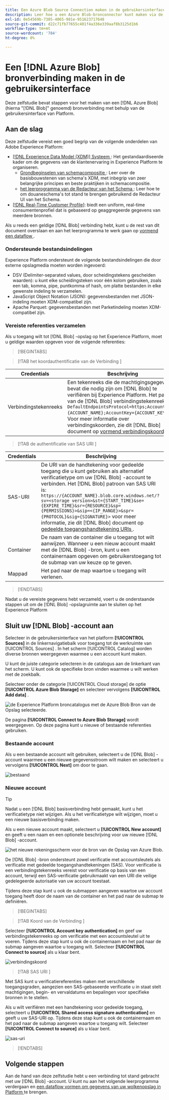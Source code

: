```yaml
---
title: Een Azure Blob Source Connection maken in de gebruikersinterface
description: Leer hoe u een Azure Blob-bronconnector kunt maken via de gebruikersinterface van Platform.
exl-id: 0e54569b-7305-4065-981e-951623717648
source-git-commit: d22c71fb77655c401f4a336e339aaf8b3125d1b6
workflow-type: tm+mt
source-wordcount: '784'
ht-degree: 0%

---
```


# Een [!DNL Azure Blob] bronverbinding maken in de gebruikersinterface

Deze zelfstudie bevat stappen voor het maken van een [!DNL Azure Blob] (hierna &quot;[!DNL Blob]&quot; genoemd) bronverbinding met behulp van de gebruikersinterface van Platform.

## Aan de slag

Deze zelfstudie vereist een goed begrip van de volgende onderdelen van Adobe Experience Platform:

* [[!DNL Experience Data Model (XDM)]  Systeem ](../../../../../xdm/home.md): Het gestandaardiseerde kader om de gegevens van de klantenervaring in Experience Platform te organiseren.
   * [ Grondbeginselen van schemacompositie ](../../../../../xdm/schema/composition.md): Leer over de basisbouwstenen van schema&#39;s XDM, met inbegrip van zeer belangrijke principes en beste praktijken in schemacompositie.
   * [ het leerprogramma van de Redacteur van het Schema ](../../../../../xdm/tutorials/create-schema-ui.md): Leer hoe te om douaneschema&#39;s tot stand te brengen gebruikend de Redacteur UI van het Schema.
* [[!DNL Real-Time Customer Profile]](../../../../../profile/home.md): biedt een uniform, real-time consumentenprofiel dat is gebaseerd op geaggregeerde gegevens van meerdere bronnen.

Als u reeds een geldige [!DNL Blob] verbinding hebt, kunt u de rest van dit document overslaan en aan het leerprogramma te werk gaan op [ vormend een dataflow ](../../dataflow/batch/cloud-storage.md).

### Ondersteunde bestandsindelingen

Experience Platform ondersteunt de volgende bestandsindelingen die door externe opslagmedia moeten worden ingevoerd:

* DSV (Delimiter-separated values, door scheidingstekens gescheiden waarden): u kunt elke scheidingsteken voor één kolom gebruiken, zoals een tab, komma, pipe, puntkomma of hash, om platte bestanden in elke gewenste indeling te verzamelen.
* JavaScript Object Notation (JSON): gegevensbestanden met JSON-indeling moeten XDM-compatibel zijn.
* Apache Parquet: gegevensbestanden met Parketindeling moeten XDM-compatibel zijn.

### Vereiste referenties verzamelen

Als u toegang wilt tot [!DNL Blob] -opslag op het Experience Platform, moet u geldige waarden opgeven voor de volgende referenties:

>[!BEGINTABS]

>[!TAB  het koordauthentificatie van de Verbinding ]

| Credentials | Beschrijving |
| --- | --- |
| Verbindingstekenreeks | Een tekenreeks die de machtigingsgegevens bevat die nodig zijn om [!DNL Blob] te verifiëren bij Experience Platform. Het patroon van de [!DNL Blob] verbindingstekenreeks is: `DefaultEndpointsProtocol=https;AccountName={ACCOUNT_NAME};AccountKey={ACCOUNT_KEY}` . Voor meer informatie over verbindingskoorden, zie dit [!DNL Blob] document op [ vormend verbindingskoorden ](https://docs.microsoft.com/en-us/azure/storage/common/storage-configure-connection-string). |

>[!TAB  de authentificatie van SAS URI ]

| Credentials | Beschrijving |
| --- | --- |
| SAS-URI | De URI van de handtekening voor gedeelde toegang die u kunt gebruiken als alternatief verificatietype om uw [!DNL Blob] -account te verbinden. Het [!DNL Blob] patroon van SAS URI is: `https://{ACCOUNT_NAME}.blob.core.windows.net/?sv=<storage version>&st={START_TIME}&se={EXPIRE_TIME}&sr={RESOURCE}&sp={PERMISSIONS}>&sip=<{IP_RANGE}>&spr={PROTOCOL}&sig={SIGNATURE}>` voor meer informatie, zie dit [!DNL Blob] document op [ gedeelde toegangshandtekening URIs ](https://docs.microsoft.com/en-us/azure/data-factory/connector-azure-blob-storage#shared-access-signature-authentication). |
| Container | De naam van de container die u toegang tot wilt aanwijzen. Wanneer u een nieuw account maakt met de [!DNL Blob] -bron, kunt u een containernaam opgeven om gebruikerstoegang tot de submap van uw keuze op te geven. |
| Mappad | Het pad naar de map waartoe u toegang wilt verlenen. |

>[!ENDTABS]

Nadat u de vereiste gegevens hebt verzameld, voert u de onderstaande stappen uit om de [!DNL Blob] -opslagruimte aan te sluiten op het Experience Platform

## Sluit uw [!DNL Blob] -account aan

Selecteer in de gebruikersinterface van het platform **[!UICONTROL Sources]** in de linkernavigatiebalk voor toegang tot de werkruimte van [!UICONTROL Sources] . In het scherm [!UICONTROL Catalog] worden diverse bronnen weergegeven waarmee u een account kunt maken.

U kunt de juiste categorie selecteren in de catalogus aan de linkerkant van het scherm. U kunt ook de specifieke bron vinden waarmee u wilt werken met de zoekbalk.

Selecteer onder de categorie [!UICONTROL Cloud storage] de optie **[!UICONTROL Azure Blob Storage]** en selecteer vervolgens **[!UICONTROL Add data]** .

![ de Experience Platform broncatalogus met de Azure Blob Bron van de Opslag selecteerde.](../../../../images/tutorials/create/blob/catalog.png)

De pagina **[!UICONTROL Connect to Azure Blob Storage]** wordt weergegeven. Op deze pagina kunt u nieuwe of bestaande referenties gebruiken.

### Bestaande account

Als u een bestaande account wilt gebruiken, selecteert u de [!DNL Blob] -account waarmee u een nieuwe gegevensstroom wilt maken en selecteert u vervolgens **[!UICONTROL Next]** om door te gaan.

![ bestaand ](../../../../images/tutorials/create/blob/existing.png)

### Nieuwe account

>[!TIP]
>
>Nadat u een [!DNL Blob] basisverbinding hebt gemaakt, kunt u het verificatietype niet wijzigen. Als u het verificatietype wilt wijzigen, moet u een nieuwe basisverbinding maken.

Als u een nieuwe account maakt, selecteert u **[!UICONTROL New account]** en geeft u een naam en een optionele beschrijving voor uw nieuwe [!DNL Blob] -account.

![ het nieuwe rekeningsscherm voor de bron van de Opslag van Azure Blob.](../../../../images/tutorials/create/blob/new.png)

De [!DNL Blob] -bron ondersteunt zowel verificatie met accountsleutels als verificatie met gedeelde toegangshandtekeningen (SAS). Voor verificatie is een verbindingstekenreeks vereist voor verificatie op basis van een account, terwijl een SAS-verificatie gebruikmaakt van een URI die veilige gedelegeerde autorisatie van uw account toestaat.

Tijdens deze stap kunt u ook de submappen aangeven waartoe uw account toegang heeft door de naam van de container en het pad naar de submap te definiëren.

>[!BEGINTABS]

>[!TAB  Koord van de Verbinding ]

Selecteer **[!UICONTROL Account key authentication]** en geef uw verbindingstekenreeks op om verificatie met een accountsleutel uit te voeren. Tijdens deze stap kunt u ook de containernaam en het pad naar de submap aangeven waartoe u toegang wilt. Selecteer **[!UICONTROL Connect to source]** als u klaar bent.

![ verbindingskoord ](../../../../images/tutorials/create/blob/connectionstring.png)

>[!TAB  SAS URI ]

Met SAS kunt u verificatiereferenties maken met verschillende toegangsgraden, aangezien een SAS-gebaseerde verificatie u in staat stelt machtigingen, begin- en vervaldatums en bepalingen voor specifieke bronnen in te stellen.

Als u wilt verifiëren met een handtekening voor gedeelde toegang, selecteert u **[!UICONTROL Shared access signature authentication]** en geeft u uw SAS-URI op. Tijdens deze stap kunt u ook de containernaam en het pad naar de submap aangeven waartoe u toegang wilt. Selecteer **[!UICONTROL Connect to source]** als u klaar bent.

![ sas-uri ](../../../../images/tutorials/create/blob/sas-uri.png)

>[!ENDTABS]

## Volgende stappen

Aan de hand van deze zelfstudie hebt u een verbinding tot stand gebracht met uw [!DNL Blob] -account. U kunt nu aan het volgende leerprogramma verdergaan en [ een dataflow vormen om gegevens van uw wolkenopslag in Platform ](../../dataflow/batch/cloud-storage.md) te brengen.
